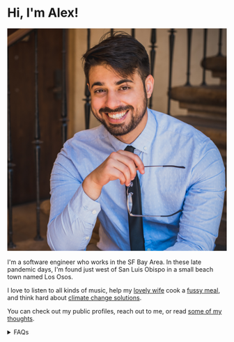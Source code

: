 # Hi, I'm Alex!

<img src="/assets/website-profile-square.png" title="A picture of me!" id="profile">

I'm a software engineer who works in the SF Bay Area. In these late pandemic days, I'm found just west of San Luis
Obispo in a small beach town named Los Osos.

I love to listen to all kinds of music, help my [lovely wife](http://camille.merose.com/) cook a
[fussy meal](/pesto/), and think hard about
[climate change solutions](https://deepmind.com/blog/article/machine-learning-can-boost-value-wind-energy).

You can check out my public profiles, reach out to me, or read [some of my thoughts](/blog/).

<details>
<summary>FAQs</summary>

<details>
<summary>What do you do for work?</summary>

I work at Google Research on the Anthromet team where I develop machine-learning applications for weather. I used to
work on the [Arcs project](https://github.com/PolymerLabs/arcs), a system to protect user privacy in the AI era. Before
joining Google, I've had a mix of software engineering and machine learning roles.
</details>

<details>

<summary>Where are you from?</summary>

All over California, really. I grew up in [San Diego](/zettel/san-diego/) (north county) and went to college there, too.
I lived in Oakland for a few years, then in the Santa Cruz / Monterey area. I now find myself in the central coast. Hey,
maybe one day I'll end up in Chico or Mt. Shasta.

</details>

<details>
<summary>What kinds of things do you do for fun?</summary>

A big reason my wife and I moved to the central coast was so I could pick up surfing again. That's going moderately
well. I'm not the best at catching waves yet, but I have fun every time I paddle out. Recently, I'm trying to get more
into creative projects. I [write](/blog/) from time to time. I have some [ideas for arts & crafts](/electric-origami/)
and a casual interest in making projector-based interactive digital art.

Generally, I'd say I'm not really a hobby-person so much as I am community oriented. I like to see family & friends
whenever possible, and otherwise make friends out of strangers.

In some of my spare time, I volunteer with the [Bay Area chapter of the Sunrise Movement](https://sunrisebayarea.org).
</details>

<details>

<summary>What kind of music do you like? What have you been listening to recently?</summary>

Why, thank you for asking! In a world of streaming music, it's common to say that one's tastes are eclectic. This
certainly is true for me, however, it doesn't really speak to the shape of my preferences. Instead of telling, let me
try to show what I like (with the help of [everynoise.com](https://everynoise.com)):

* [Here are all my playlists](https://everynoise.com/research.cgi?mode=user&name=djbokonon). I've been cataloguing all
  the songs I come across that are 1) new-to-me and 2) strike my fancy 3) per month and year since ~2016.

* Try clicking on the "tracks" link for a playlist. For
  example, [here are the tracks](https://everynoise.com/playlistprofile.cgi?id=1UcLLHgGUDe8lBOuuuiN1Y) in my
  `Spring Refined 2016` playlist. Or, consider
  viewing [the tracks of a more recent playlist](https://everynoise.com/playlistprofile.cgi?id=2NDxw8EduMlWC73ZSOJ21X).
  These will give you a feel of the music and subgenres that I like.

* If a genre seems interesting to you, click the link to explore artists that create music associated with that genre.
  For example, I listen to a bunch of [art pop](https://everynoise.com/research.cgi?mode=genre&name=art%20pop).

</details>


<details>

<summary>Neat website. How's it made?</summary>

Thanks! I'm proud to say that this website has no client-side javascript; it consists entirely of statically generated
HTML and CSS. In an effort to keep things simple, my generator consists of a series of shell scripts that
invoke [pandoc](https://pandoc.org/) (Check out the [source](https://github.com/alxmrs/website), or
consider [making your own](https://github.com/alxmrs/pandoc-website-template) shell-powered website). This
pandoc-centered static-site-generator lets me write in Markdown and publish in HTML. Though, in theory, I could have
created the website in PowerPoint – a project for another time.

Fair warning: While I don't use cookies (or any client-side js), I do log visits to the site via CloudFlare's
privacy-focused analytics.

If you find any part of it that is not accessible or generally unusable, please reach out to me, and I'll correct it.

</details>

<details>

<summary>Do you have any advice for becoming a software engineer?</summary>

Yes – but that depends a lot on your situation. Please, email me (or reach out some other way). I'm happy to give you my
2¢.

<details>

<summary>Oh! I'm a UCSD undergraduate.</summary>

Awesome. I get messages from UCSD undergrads from time to time. One day, I'll write an article with general advice for
students like you. Until then, would you be interested
in [connecting with me on TritonsConnect](https://tritonsconnect.com/user/782505)? From there, I can learn a bit more
about you and provide commensurate advice.

</details>


</details>

<details>

<summary>Do you actually get asked these questions a lot?</summary>

Like, not really.

</details>

</details>
